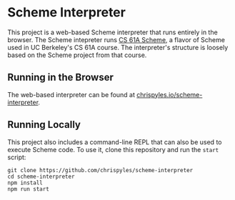 # Scheme Interpreter

This project is a web-based Scheme interpreter that runs entirely in the browser. The Scheme intepreter runs [CS 61A Scheme](https://cs61a.org/articles/scheme-spec/), a flavor of Scheme used in UC Berkeley's CS 61A course. The interpreter's structure is loosely based on the Scheme project from that course.

## Running in the Browser

The web-based interpreter can be found at [chrispyles.io/scheme-interpreter](https://chrispyles.io/scheme-interpreter).

## Running Locally

This project also includes a command-line REPL that can also be used to execute Scheme code. To use it, clone this repository and run the `start` script:

```
git clone https://github.com/chrispyles/scheme-interpreter
cd scheme-interpreter
npm install
npm run start
```
